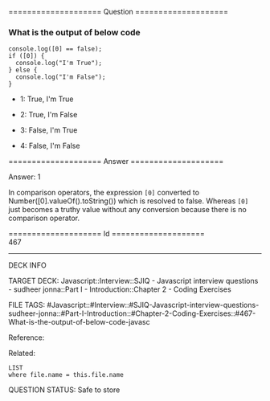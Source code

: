 ==================== Question ====================  

### What is the output of below code

<!-- codeblock-start -->
<pre><code class="hljs language-javascript"><span class="hljs-variable language_">console</span>.<span class="hljs-title function_">log</span>([<span class="hljs-number">0</span>] == <span class="hljs-literal">false</span>);
<span class="hljs-keyword">if</span> ([<span class="hljs-number">0</span>]) {
  <span class="hljs-variable language_">console</span>.<span class="hljs-title function_">log</span>(<span class="hljs-string">"I'm True"</span>);
} <span class="hljs-keyword">else</span> {
  <span class="hljs-variable language_">console</span>.<span class="hljs-title function_">log</span>(<span class="hljs-string">"I'm False"</span>);
}
</code></pre>
<!-- codeblock-end -->

- 1: True, I'm True

- 2: True, I'm False

- 3: False, I'm True

- 4: False, I'm False  

==================== Answer ====================  

Answer: 1

In comparison operators, the expression `[0]` converted to Number([0].valueOf().toString()) which is resolved to false. Whereas `[0]` just becomes a truthy value without any conversion because there is no comparison operator.

==================== Id ====================  
467

---

DECK INFO

TARGET DECK: Javascript::Interview::SJIQ - Javascript interview questions - sudheer jonna::Part I - Introduction::Chapter 2 - Coding Exercises

FILE TAGS: #Javascript::#Interview::#SJIQ-Javascript-interview-questions-sudheer-jonna::#Part-I-Introduction::#Chapter-2-Coding-Exercises::#467-What-is-the-output-of-below-code-javasc

Reference:

Related:

```dataview
LIST
where file.name = this.file.name
```

QUESTION STATUS: Safe to store

